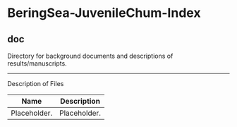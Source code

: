 # BeringSea-JuvenileChum-Index
## doc
Directory for background documents and descriptions of results/manuscripts.

***
Description of Files

Name                                    | Description
----------------------------------------|--------------------------------
Placeholder.							         			| Placeholder.
